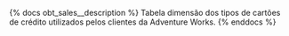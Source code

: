 {% docs obt_sales__description %}
Tabela dimensão dos tipos de cartões de crédito utilizados pelos clientes da Adventure Works.
{% enddocs %}


